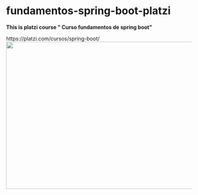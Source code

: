# fundamentos-spring-boot-platzi
<p><b>This is platzi course " Curso fundamentos de spring boot" </b></p>
https://platzi.com/cursos/spring-boot/
<img src="https://leanmind.es/images/min/spring-boot-logo.png" width="600" height="400"> 
